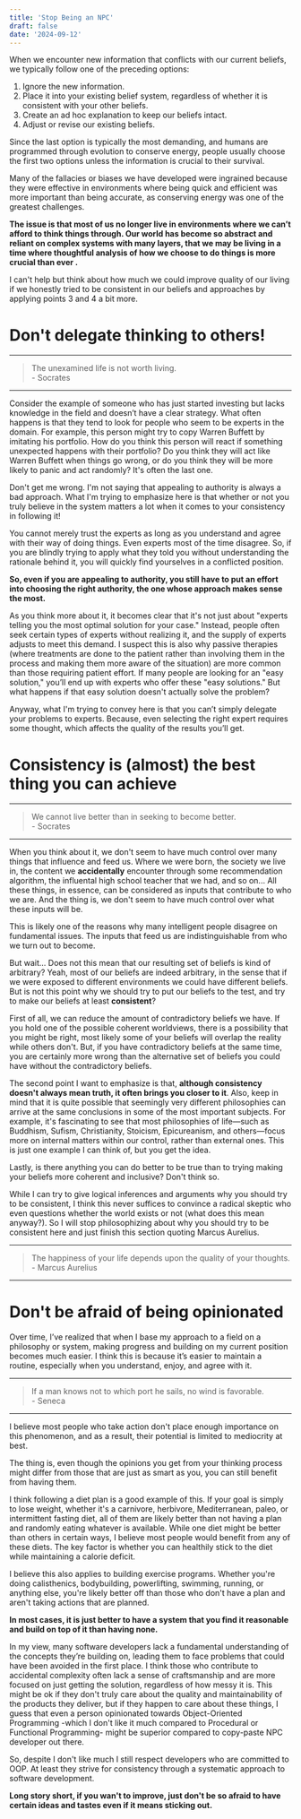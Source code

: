 ```yaml
---
title: 'Stop Being an NPC'
draft: false
date: '2024-09-12'
---
```


When we encounter new information that conflicts with our current beliefs, we
typically follow one of the preceding options:

1. Ignore the new information.
2. Place it into your existing belief system, regardless of whether it is
   consistent with your other beliefs.
3. Create an ad hoc explanation to keep our beliefs intact.
4. Adjust or revise our existing beliefs.

Since the last option is typically the most demanding, and humans are
programmed through evolution to conserve energy, people usually choose the
first two options unless the information is crucial to their survival.

Many of the fallacies or biases we have developed were ingrained because they
were effective in environments where being quick and efficient was more
important than being accurate, as conserving energy was one of the greatest
challenges.

**The issue is that most of us no longer live in environments where we can’t
afford to think things through. Our world has become so abstract and reliant on
complex systems with many layers, that we may be living in a time where
thoughtful analysis of how we choose to do things is more crucial than ever
.**

I can't help but think about how much we could improve quality of our living if
we honestly tried to be consistent in our beliefs and approaches by applying
points 3 and 4 a bit more.

# Don't delegate thinking to others!

---
> The unexamined life is not worth living. \
> \- Socrates
---

Consider the example of someone who has just started investing but lacks
knowledge in the field and doesn’t have a clear strategy. What often happens is
that they tend to look for people who seem to be experts in the domain. For
example, this person might try to copy Warren Buffett by imitating his
portfolio. How do you think this person will react if something unexpected
happens with their portfolio? Do you think they will act like Warren Buffett
when things go wrong, or do you think they will be more likely to panic and act
randomly? It's often the last one.

Don't get me wrong. I'm not saying that appealing to authority is always a bad
approach. What I'm trying to emphasize here is that whether or not you truly
believe in the system matters a lot when it comes to your consistency in
following it!

You cannot merely trust the experts as long as you understand and agree with
their way of doing things. Even experts most of the time disagree. So, if you
are blindly trying to apply what they told you without understanding the
rationale behind it, you will quickly find yourselves in a conflicted position.

**So, even if you are appealing to authority, you still have to put an effort
into choosing the right authority, the one whose approach makes sense the
most.**

As you think more about it, it becomes clear that it's not just about "experts
telling you the most optimal solution for your case." Instead, people often
seek certain types of experts without realizing it, and the supply of experts
adjusts to meet this demand. I suspect this is also why passive therapies
(where treatments are done to the patient rather than involving them in the
process and making them more aware of the situation) are more common than those
requiring patient effort. If many people are looking for an "easy solution,"
you’ll end up with experts who offer these "easy solutions." But what happens
if that easy solution doesn't actually solve the problem?

Anyway, what I'm trying to convey here is that you can’t simply delegate your
problems to experts. Because, even selecting the right expert requires some
thought, which affects the quality of the results you’ll get.

# Consistency is (almost) the best thing you can achieve

---
> We cannot live better than in seeking to become better. \
> \- Socrates
---

When you think about it, we don't seem to have much control over many things
that influence and feed us. Where we were born, the society we live in, the
content we **accidentally** encounter through some recommendation algorithm,
the influental high school teacher that we had, and so on... All these things,
in essence, can be considered as inputs that contribute to who we are. And the
thing is, we don't seem to have much control over what these inputs will be.

This is likely one of the reasons why many intelligent people disagree on
fundamental issues. The inputs that feed us are indistinguishable from who we
turn out to become.

But wait... Does not this mean that our resulting set of beliefs is kind of
arbitrary? Yeah, most of our beliefs are indeed arbitrary, in the sense that if
we were exposed to different environments we could have different beliefs. But
is not this point why we should try to put our beliefs to the test, and try to
make our beliefs at least **consistent**?

First of all, we can reduce the amount of contradictory beliefs we have. If you
hold one of the possible coherent worldviews, there is a possibility that you
might be right, most likely some of your beliefs will overlap the reality while
others don't. But, if you have contradictory beliefs at the same time, you are
certainly more wrong than the alternative set of beliefs you could have without
the contradictory beliefs.

The second point I want to emphasize is that, **although consistency doesn't
always mean truth, it often brings you closer to it**. Also, keep in mind that
it is quite possible that seemingly very different philosophies can arrive at
the same conclusions in some of the most important subjects. For example, it's
fascinating to see that most philosophies of life—such as Buddhism, Sufism,
Christianity, Stoicism, Epicureanism, and others—focus more on internal matters
within our control, rather than external ones. This is just one example I can
think of, but you get the idea.

Lastly, is there anything you can do better to be true than to trying
making your beliefs more coherent and inclusive? Don't think so.

While I can try to give logical inferences and arguments why you should try to
be consistent, I think this never suffices to convince a radical skeptic who
even questions whether the world exists or not (what does this mean anyway?).
So I will stop philosophizing about why you should try to be consistent here and just
finish this section quoting Marcus Aurelius.

---
> The happiness of your life depends upon the quality of your thoughts. \
> \- Marcus Aurelius
---


# Don't be afraid of being opinionated

Over time, I’ve realized that when I base my approach to a field on a
philosophy or system, making progress and building on my current position
becomes much easier. I think this is because it’s easier to maintain a routine,
especially when you understand, enjoy, and agree with it.

---
> If a man knows not to which port he sails, no wind is favorable. \
> \- Seneca
---

I believe most people who take action don't place enough importance on this
phenomenon, and as a result, their potential is limited to mediocrity at best.

The thing is, even though the opinions you get from your thinking process might
differ from those that are just as smart as you, you can still benefit from
having them.

I think following a diet plan is a good example of this. If your goal is simply
to lose weight, whether it's a carnivore, herbivore, Mediterranean, paleo, or
intermittent fasting diet, all of them are likely better than not having a plan
and randomly eating whatever is available. While one diet might be better than
others in certain ways, I believe most people would benefit from any of these
diets. The key factor is whether you can healthily stick to the diet while
maintaining a calorie deficit.

I believe this also applies to building exercise programs. Whether you're doing
calisthenics, bodybuilding, powerlifting, swimming, running, or anything else,
you're likely better off than those who don't have a plan and aren't taking
actions that are planned.

**In most cases, it is just better to have a system that you find it reasonable
and build on top of it than having none.**

In my view, many software developers lack a fundamental understanding of the
concepts they’re building on, leading them to face problems that could have
been avoided in the first place. I think those who contribute to accidental
complexity often lack a sense of craftsmanship and are more focused on just
getting the solution, regardless of how messy it is. This might be ok if they
don't truly care about the quality and maintainability of the products they
deliver, but if they happen to care about these things, I guess that even a
person opinionated towards Object-Oriented Programming -which I don't like it
much compared to Procedural or Functional Programming- might be superior
compared to copy-paste NPC developer out there.

So, despite I don't like much I still respect developers who are committed to
OOP. At least they strive for consistency through a systematic approach to
software development.

**Long story short, if you wan't to improve, just don't be so afraid to have
certain ideas and tastes even if it means sticking out.**
